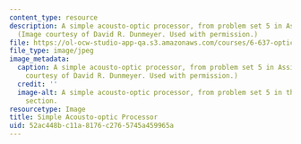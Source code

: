 ```yaml
---
content_type: resource
description: A simple acousto-optic processor, from problem set 5 in Assignments.
  (Image courtesy of David R. Dunmeyer. Used with permission.)
file: https://ol-ocw-studio-app-qa.s3.amazonaws.com/courses/6-637-optical-signals-devices-and-systems-spring-2003/52ac448bc11a8176c2765745a459965a_6-637s03.jpg
file_type: image/jpeg
image_metadata:
  caption: A simple acousto-optic processor, from problem set 5 in Assignments. (Image
    courtesy of David R. Dunmeyer. Used with permission.)
  credit: ''
  image-alt: A simple acousto-optic processor, from problem set 5 in the assignments
    section.
resourcetype: Image
title: Simple Acousto-optic Processor
uid: 52ac448b-c11a-8176-c276-5745a459965a
---
```

